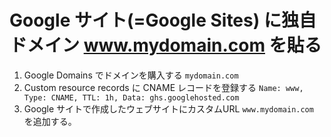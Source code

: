 # Google サイト(=Google Sites) に独自ドメイン www.mydomain.com を貼る

1. Google Domains でドメインを購入する 
    ```mydomain.com```
2. Custom resource records に CNAME レコードを登録する 
    ```Name: www, Type: CNAME, TTL: 1h, Data: ghs.googlehosted.com```
3. Google サイトで作成したウェブサイトにカスタムURL ```www.mydomain.com``` を追加する。